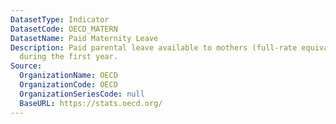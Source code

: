 ```yaml
---
DatasetType: Indicator
DatasetCode: OECD_MATERN
DatasetName: Paid Maternity Leave
Description: Paid parental leave available to mothers (full-rate equivalent) in weeks
  during the first year.
Source:
  OrganizationName: OECD
  OrganizationCode: OECD
  OrganizationSeriesCode: null
  BaseURL: https://stats.oecd.org/
---
```


